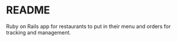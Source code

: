 # README

Ruby on Rails app for restaurants to put in their menu and orders for tracking and management.
